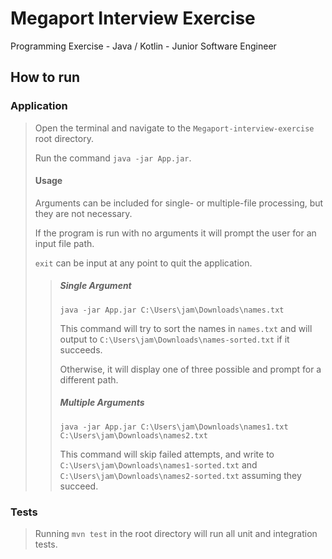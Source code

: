 # Megaport Interview Exercise
Programming Exercise - Java / Kotlin - Junior
Software Engineer

## How to run

### Application

> Open the terminal and navigate to the `Megaport-interview-exercise` root directory.
>
> Run the command `java -jar App.jar`.
>
> #### Usage
> 
> Arguments can be included for single- or multiple-file processing, but they are not necessary.
> 
> If the program is run with no arguments it will prompt the user for an input file path.
> 
> `exit` can be input at any point to quit the application.
>
>> ##### Single Argument
>>
>> `java -jar App.jar C:\Users\jam\Downloads\names.txt`
>>
>> This command will try to sort the names in `names.txt` and will output to `C:\Users\jam\Downloads\names-sorted.txt` if it succeeds.
>> 
>> Otherwise, it will display one of three possible and prompt for a different path.
>>
>> ##### Multiple Arguments
>>
>> `java -jar App.jar C:\Users\jam\Downloads\names1.txt C:\Users\jam\Downloads\names2.txt`
>>
>> This command will skip failed attempts, and write to `C:\Users\jam\Downloads\names1-sorted.txt` and `C:\Users\jam\Downloads\names2-sorted.txt` assuming they succeed.


### Tests

> Running `mvn test` in the root directory will run all unit and integration tests.
